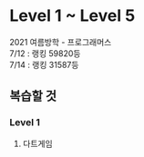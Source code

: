 # Level 1 ~ Level 5

2021 여름방학 - 프로그래머스   
7/12 : 랭킹 59820등   
7/14 : 랭킹 31587등   
## 복습할 것
### Level 1
1. 다트게임
